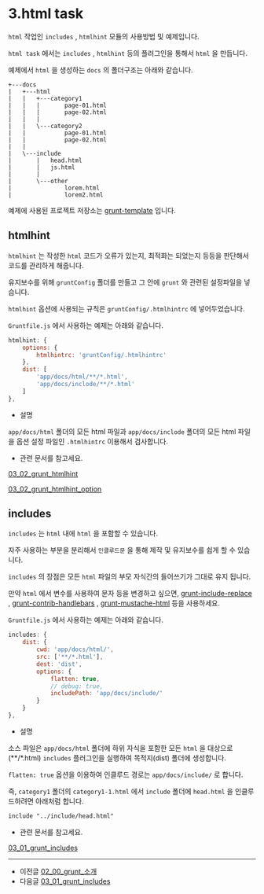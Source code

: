 # 3.html task

`html` 작업인 `includes` , `htmlhint` 모듈의 사용방법 및 예제입니다.

`html task` 에서는 `includes` , `htmlhint` 등의 플러그인을 통해서 `html` 을 만듭니다.


예제에서 `html` 을 생성하는 `docs` 의 폴더구조는 아래와 같습니다.

```
+---docs
|   +---html
|   |   +---category1
|   |   |       page-01.html
|   |   |       page-02.html
|   |   |
|   |   \---category2
|   |           page-01.html
|   |           page-02.html
|   |
|   \---include
|       |   head.html
|       |   js.html
|       |
|       \---other
|               lorem.html
|               lorem2.html
```

예제에 사용된 프로젝트 저장소는 [grunt-template](https://github.com/demun/grunt-template) 입니다.



## htmlhint


`htmlhint` 는 작성한 `html` 코드가 오류가 있는지, 최적화는 되었는지 등등을 판단해서 코드를 관리하게 해줍니다.

유지보수를 위해 `gruntConfig` 폴더를 만들고 그 안에 `grunt` 와 관련된 설정파일을 넣습니다.

`htmlhint` 옵션에 사용되는 규칙은 `gruntConfig/.htmlhintrc` 에 넣어두었습니다.



`Gruntfile.js` 에서 사용하는 예제는 아래와 같습니다.

```javascript
htmlhint: {
    options: {
        htmlhintrc: 'gruntConfig/.htmlhintrc'
    },
    dist: [
        'app/docs/html/**/*.html',
        'app/docs/inclode/**/*.html'
    ]
},
```


* 설명

`app/docs/html` 폴더의 모든 html 파일과 `app/docs/inclode` 폴더의 모든 html 파일을 옵션 설정 파일인 `.htmlhintrc` 이용해서 검사합니다.



* 관련 문서를 참고세요.

[03_02_grunt_htmlhint](03_02_grunt_htmlhint)

[03_02_grunt_htmlhint_option](03_02_grunt_htmlhint_option)





## includes

`includes` 는 `html` 내에 `html` 을 포함할 수 있습니다.

자주 사용하는 부분을 분리해서 `인클루드문` 을 통해 제작 및 유지보수를 쉽게 할 수 있습니다.

`includes` 의 장점은 모든 `html` 파일의 부모 자식간의 들어쓰기가 그대로 유지 됩니다.

만약 `html` 에서 변수를 사용하여 문자 등을 변경하고 싶으면, [grunt-include-replace](https://www.npmjs.com/package/grunt-include-replace) , [grunt-contrib-handlebars](https://www.npmjs.com/package/grunt-contrib-handlebars) , [grunt-mustache-html](https://www.npmjs.com/package/grunt-mustache-html) 등을 사용하세요. 


`Gruntfile.js` 에서 사용하는 예제는 아래와 같습니다.

```javascript
includes: {
    dist: {
        cwd: 'app/docs/html/',
        src: ['**/*.html'],
        dest: 'dist',
        options: {
            flatten: true,
            // debug: true,
            includePath: 'app/docs/include/'
        }
    }
},
```


* 설명

소스 파일은 `app/docs/html` 폴더에 하위 자식을 포함한 모든 `html` 을 대상으로(**/*.html) `includes` 플러그인을 실행하여 목적지(dist) 폴더에 생성합니다.

`flatten: true` 옵션을 이용하여 인클루드 경로는 `app/docs/include/` 로 합니다.

즉, `category1` 폴더의 `category1-1.html` 에서 `include` 폴더에 `head.html` 을 인클루드하려면 아래처럼 합니다.

```html
include "../include/head.html"
```



* 관련 문서를 참고세요.

[03_01_grunt_includes](03_01_grunt_includes)


***

- 이전글 [02_00_grunt_소개](02_00_grunt_소개)
- 다음글 [03_01_grunt_includes](03_01_grunt_includes)

